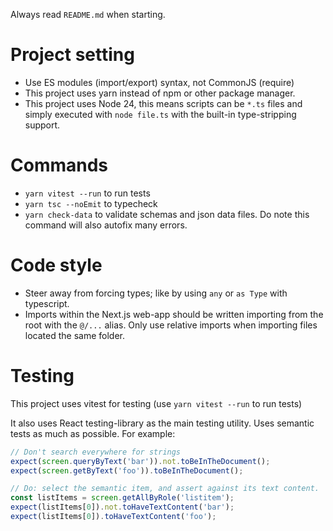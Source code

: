 Always read `README.md` when starting.

# Project setting

- Use ES modules (import/export) syntax, not CommonJS (require)
- This project uses yarn instead of npm or other package manager.
- This project uses Node 24, this means scripts can be `*.ts` files and simply executed with `node file.ts` with the built-in type-stripping support.

# Commands

- `yarn vitest --run` to run tests
- `yarn tsc --noEmit` to typecheck
- `yarn check-data` to validate schemas and json data files. Do note this command will also autofix many errors.

# Code style

- Steer away from forcing types; like by using `any` or `as Type` with typescript.
- Imports within the Next.js web-app should be written importing from the root with the `@/...` alias. Only use relative imports when importing files located the same folder.

# Testing

This project uses vitest for testing (use `yarn vitest --run` to run tests)

It also uses React testing-library as the main testing utility. Uses semantic tests as much as possible. For example:

```ts
// Don't search everywhere for strings
expect(screen.queryByText('bar')).not.toBeInTheDocument();
expect(screen.getByText('foo')).toBeInTheDocument();

// Do: select the semantic item, and assert against its text content.
const listItems = screen.getAllByRole('listitem');
expect(listItems[0]).not.toHaveTextContent('bar');
expect(listItems[0]).toHaveTextContent('foo');
```
